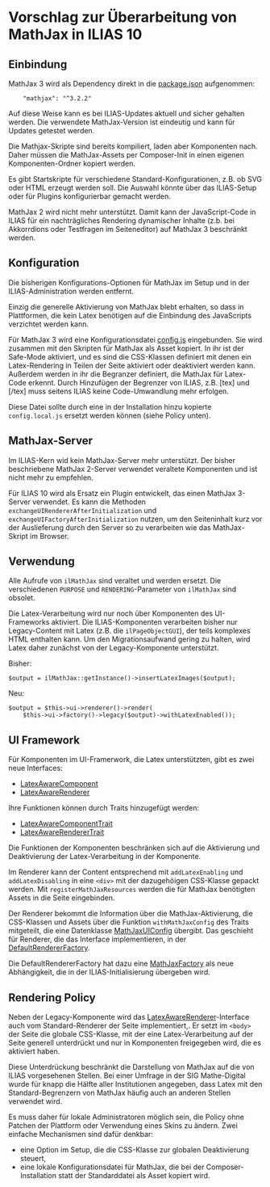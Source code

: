 # Vorschlag zur Überarbeitung von MathJax in ILIAS 10

## Einbindung

MathJax 3 wird als Dependency direkt in die [package.json](../../../package.json) aufgenommen:

````
    "mathjax": "^3.2.2"
````

Auf diese Weise kann es bei ILIAS-Updates aktuell und sicher gehalten werden. Die verwendete MathJax-Version ist eindeutig und kann für Updates getestet werden.

Die Mathjax-Skripte sind bereits kompiliert, laden aber Komponenten nach. Daher müssen die MathJax-Assets per Composer-Init in einen eigenen Komponenten-Ordner kopiert werden.

Es gibt Startskripte für verschiedene Standard-Konfigurationen, z.B. ob SVG oder HTML erzeugt werden soll. Die Auswahl könnte über das ILIAS-Setup oder für Plugins konfigurierbar gemacht werden.

MathJax 2  wird nicht mehr unterstützt. Damit kann der JavaScript-Code in ILIAS für ein nachträgliches Rendering dynamischer Inhalte (z.b. bei Akkorrdions oder Testfragen im Seiteneditor) auf MathJax 3 beschränkt werden.

## Konfiguration

Die bisherigen Konfigurations-Optionen für MathJax im Setup und in der ILIAS-Administration werden entfernt.

Einzig die generelle Aktivierung von MathJax blebt erhalten, so dass in Plattformen, die kein Latex benötigen auf die Einbindung des JavaScripts verzichtet werden kann.

Für MathJax 3 wird eine Konfigurationsdatei [config.js](config.js) eingebunden. Sie wird zusammen mit den Skripten für MathJax als Asset kopiert. In ihr ist der Safe-Mode aktiviert, und es sind die CSS-Klassen definiert mit denen ein Latex-Rendering in Teilen der Seite aktiviert oder deaktiviert werden kann. Außerdem werden in ihr die Begranzer definiert, die MathJax für Latex-Code erkennt. Durch Hinzufügen der Begrenzer von ILIAS, z.B. [tex] und [/tex] muss seitens ILIAS keine Code-Umwandlung mehr erfolgen.

Diese Datei sollte durch eine in der Installation hinzu kopierte `config.local.js` ersetzt werden können (siehe Policy unten).

## MathJax-Server

Im ILIAS-Kern wid kein MathJax-Server mehr unterstützt. Der bisher beschriebene MathJax 2-Server verwendet veraltete Komponenten und ist nicht mehr zu empfehlen. 

Für ILIAS 10 wird als Ersatz ein Plugin entwickelt, das einen MathJax 3-Server verwendet. Es kann die Methoden `exchangeUIRendererAfterInitialization` und `exchangeUIFactoryAfterInitialization` nutzen, um den Seiteninhalt kurz vor der Auslieferung durch den Server so zu verarbeiten wie das MathJax-Skript im Browser. 

## Verwendung

Alle Aufrufe von `ilMathJax` sind veraltet und werden ersetzt. Die verschiedenen `PURPOSE` und `RENDERING`-Parameter von `ilMathJax` sind obsolet. 

Die Latex-Verarbeitung wird nur noch über Komponenten des UI-Frameworks aktiviert. 
Die ILIAS-Komponenten verarbeiten bisher nur Legacy-Content mit Latex  (z.B. die `ilPageObjectGUI`), der teils komplexes HTML enthalten kann. Um den Migrationsaufwand gering zu halten, wird Latex daher zunächst von der Legacy-Komponente unterstützt. 

Bisher:

````
$output = ilMathJax::getInstance()->insertLatexImages($output);
````

Neu: 
````
$output = $this->ui->renderer()->render(
    $this->ui->factory()->legacy($output)->withLatexEnabled());
````



## UI Framework

Für Komponenten im UI-Framerwork, die Latex unterstützten, gibt es zwei neue Interfaces:

* [LatexAwareComponent](../UI/src/Component/LatexAwareComponent.php)
* [LatexAwareRenderer](../UI/src/Implementation/Render/LatexAwareRenderer.php)

Ihre Funktionen können durch Traits hinzugefügt werden:

* [LatexAwareComponentTrait](../UI/src/Implementation/Component/LatexAwareComponentTrait.php)
* [LatexAwareRendererTrait](../UI/src/Implementation/Render/LatexAwareRendererTrait.php)

Die Funktionen der Komponenten beschränken sich auf die Aktivierung und Deaktivierung der Latex-Verarbeitung in der Komponente.

Im Renderer kann der Content entsprechend mit `addLatexEnabling` und `addLatexDisabling` in eine `<div>` mit der dazugehöigen CSS-Klasse gepackt werden. Mit `registerMathJaxResources` werden die für MathJax benötigten Assets in die Seite eingebinden.

Der Renderer bekommt die Information über die MathJax-Aktivierung, die CSS-Klassen und Assets über die Funktion `withMathJaxConfig` des Traits mitgeteilt, die eine Datenklasse [MathJaxUIConfig](src/MathJaxUIConfig.php) übergibt. Das geschieht für Renderer, die das Interface implementieren, in der [DefaultRendererFactory](../UI/src/Implementation/Render/DefaultRendererFactory.php). 

Die DefaultRendererFactory hat dazu eine [MathJaxFactory](src/MathJaxFactory.php) als neue Abhängigkeit, die in der ILIAS-Initialisierung übergeben wird.

## Rendering Policy

Neben der Legacy-Komponente wird das [LatexAwareRenderer](../UI/src/Implementation/Render/LatexAwareRenderer.php)-Interface auch vom Standard-Renderer der Seite implementiert,. Er setzt im `<body>` der Seite die globale CSS-Klasse, mit der eine Latex-Verarbeitung auf der Seite generell unterdrückt und nur in Komponenten freigegeben wird, die es aktiviert haben.

Diese Unterdrückung beschränkt die Darstellung von MathJax auf die von ILIAS vorgesehenen Stellen. Bei einer Umfrage in der SIG Mathe-Digital wurde für knapp die Hälfte aller Institutionen angegeben, dass Latex mit den Standard-Begrenzern von MathJax häufig auch an anderen Stellen verwendet wird.

Es muss daher für lokale Administratoren möglich sein, die  Policy ohne Patchen der Plattform oder Verwendung eines Skins zu ändern. Zwei einfache Mechanismen sind dafür denkbar:

* eine Option im Setup, die die CSS-Klasse zur globalen Deaktivierung steuert,
* eine lokale Konfigurationsdatei für MathJax, die bei der Composer-Installation statt der Standarddatei als Asset kopiert wird.

